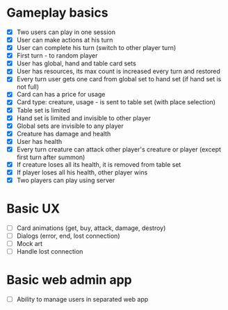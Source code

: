 # Gameplay basics

- [x] Two users can play in one session
- [x] User can make actions at his turn
- [x] User can complete his turn (switch to other player turn)
- [x] First turn - to random player
- [x] User has global, hand and table card sets
- [x] User has resources, its max count is increased every turn and restored
- [x] Every turn user gets one card from global set to hand set (if hand set is not full)
- [x] Card can has a price for usage
- [x] Card type: creature, usage - is sent to table set (with place selection)
- [x] Table set is limited
- [x] Hand set is limited and invisible to other player
- [x] Global sets are invisible to any player
- [x] Creature has damage and health
- [x] User has health
- [x] Every turn creature can attack other player's creature or player (except first turn after summon)
- [x] If creature loses all its health, it is removed from table set
- [x] If player loses all his health, other player wins
- [x] Two players can play using server

# Basic UX

- [ ] Card animations (get, buy, attack, damage, destroy)
- [ ] Dialogs (error, end, lost connection)
- [ ] Mock art
- [ ] Handle lost connection

# Basic web admin app

- [ ] Ability to manage users in separated web app
